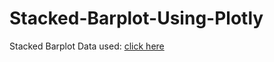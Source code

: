 # Stacked-Barplot-Using-Plotly
Stacked Barplot
Data used: [click here](https://www.kaggle.com/datasets/gregorut/videogamesales)
